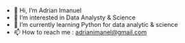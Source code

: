 - 👋 Hi, I’m Adrian Imanuel
- 👀 I’m interested in Data Analysty & Science
- 🌱 I’m currently learning Python for data analytic & science
- 📫 How to reach me : adrianimanel@gmail.com

<!---
aimanuel/aimanuel is a ✨ special ✨ repository because its `README.md` (this file) appears on your GitHub profile.
You can click the Preview link to take a look at your changes.
--->
